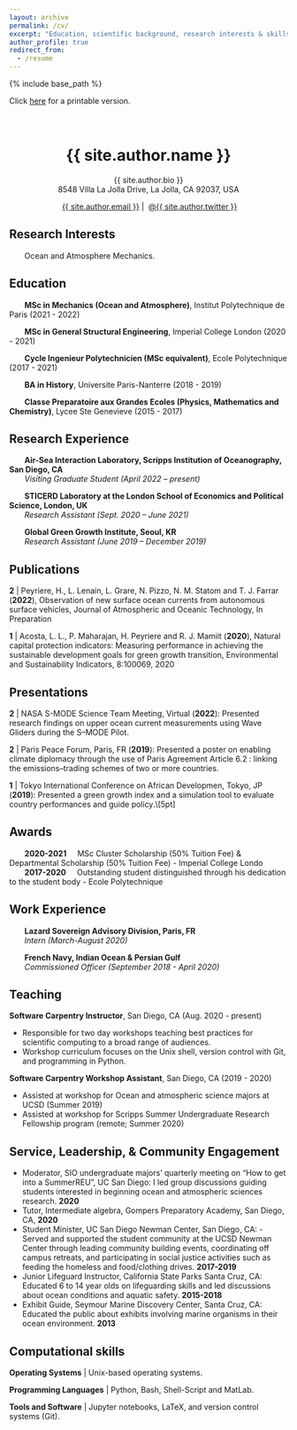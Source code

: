 ```yaml
---
layout: archive
permalink: /cv/
excerpt: "Education, scientific background, research interests & skills, and more."
author_profile: true
redirect_from:
  - /resume
---
```


{% include base_path %}

Click [here](/files/CV_Peyriere.pdf) for a printable version.<br /><br /><br />

<h1 align="center">{{ site.author.name }}</h1>
<p align="center">{{ site.author.bio }} <br /> 8548 Villa La Jolla Drive, La Jolla, CA 92037, USA</p>
<p align="center"><i class="fas fa-envelope" aria-hidden="true"></i>&nbsp;<a href="mailto:{{ site.author.email }}" target="_blank">{{ site.author.email }}</a> &#124; <i class="fab fa-twitter" aria-hidden="true"></i>&nbsp;<a href="https://twitter.com/{{ site.author.twitter }}">@{{ site.author.twitter }}</a></p>



## Research Interests

&nbsp;&nbsp;&nbsp;&nbsp;&nbsp;&nbsp; Ocean and Atmosphere Mechanics.


## Education 

&nbsp;&nbsp;&nbsp;&nbsp;&nbsp;&nbsp; **MSc in Mechanics (Ocean and Atmosphere)**, Institut Polytechnique de Paris (2021 - 2022)

&nbsp;&nbsp;&nbsp;&nbsp;&nbsp;&nbsp; **MSc in General Structural Engineering**, Imperial College London (2020 - 2021)

&nbsp;&nbsp;&nbsp;&nbsp;&nbsp;&nbsp; **Cycle Ingenieur Polytechnicien (MSc equivalent)**, Ecole Polytechnique (2017 - 2021)

&nbsp;&nbsp;&nbsp;&nbsp;&nbsp;&nbsp; **BA in History**, Universite Paris-Nanterre (2018 - 2019)

&nbsp;&nbsp;&nbsp;&nbsp;&nbsp;&nbsp; **Classe Preparatoire aux Grandes Ecoles (Physics, Mathematics and Chemistry)**, Lycee Ste Genevieve (2015 - 2017)

## Research Experience

&nbsp;&nbsp;&nbsp;&nbsp;&nbsp;&nbsp; **Air-Sea Interaction Laboratory, Scripps Institution of Oceanography, San Diego, CA** <br />
&nbsp;&nbsp;&nbsp;&nbsp;&nbsp;&nbsp; *Visiting Graduate Student (April 2022 – present)*

&nbsp;&nbsp;&nbsp;&nbsp;&nbsp;&nbsp; **STICERD Laboratory at the London School of Economics and Political Science, London, UK** <br />
&nbsp;&nbsp;&nbsp;&nbsp;&nbsp;&nbsp; *Research Assistant (Sept. 2020 – June 2021)*

&nbsp;&nbsp;&nbsp;&nbsp;&nbsp;&nbsp; **Global Green Growth Institute, Seoul, KR** <br />
&nbsp;&nbsp;&nbsp;&nbsp;&nbsp;&nbsp; *Research Assistant (June 2019 – December 2019)*

## Publications

**2** &#124; Peyriere, H.,  L. Lenain, L. Grare, N. Pizzo, N. M. Statom and T. J. Farrar (**2022**), Observation of new surface ocean currents from autonomous surface vehicles, Journal of Atmospheric and Oceanic Technology, In Preparation

**1** &#124; Acosta, L. L.,  P. Maharajan, H. Peyriere and R. J. Mamiit (**2020**), Natural capital protection indicators: Measuring performance in achieving the sustainable development goals for green growth transition, Environmental and Sustainability Indicators, 8:100069, 2020

## Presentations

**2** &#124; NASA S-MODE Science Team Meeting, Virtual (**2022**): Presented research findings on upper ocean current measurements using Wave Gliders during the S–MODE Pilot.

**2** &#124; Paris Peace Forum, Paris, FR (**2019**): Presented a poster on enabling climate diplomacy through the use of Paris Agreement Article 6.2 : linking the emissions–trading schemes of two or more countries. 

**1** &#124; Tokyo International Conference on African Developmen, Tokyo, JP (**2019**): Presented a green growth index and a simulation tool to evaluate country performances and guide policy.\\[5pt] 

## Awards

&nbsp;&nbsp;&nbsp;&nbsp;&nbsp;&nbsp; **2020-2021** &nbsp;&nbsp;&nbsp; MSc Cluster Scholarship (50% Tuition Fee) & Departmental Scholarship (50% Tuition Fee) - Imperial College Londo<br /> 
&nbsp;&nbsp;&nbsp;&nbsp;&nbsp;&nbsp; **2017-2020** &nbsp;&nbsp;&nbsp; Outstanding student distinguished through his dedication to the student body - Ecole Polytechnique<br />


## Work Experience

&nbsp;&nbsp;&nbsp;&nbsp;&nbsp;&nbsp; **Lazard Sovereign Advisory Division, Paris, FR** <br />
&nbsp;&nbsp;&nbsp;&nbsp;&nbsp;&nbsp; *Intern (March-August 2020)* <br />

&nbsp;&nbsp;&nbsp;&nbsp;&nbsp;&nbsp; **French Navy, Indian Ocean & Persian Gulf** <br />
&nbsp;&nbsp;&nbsp;&nbsp;&nbsp;&nbsp; *Commissioned Officer (September 2018 - April 2020)* <br />
  
## Teaching

**Software Carpentry Instructor**, San Diego, CA (Aug. 2020 - present)
  -  Responsible for two day workshops teaching best practices for scientific computing to a broad range of audiences.
  -  Workshop curriculum focuses on the Unix shell, version control with Git, and programming in Python.

**Software Carpentry Workshop Assistant**, San Diego, CA (2019 - 2020)
  -  Assisted at workshop for Ocean and atmospheric science majors at UCSD (Summer 2019) 
  -  Assisted at workshop for  Scripps Summer Undergraduate Research Fellowship program (remote; Summer 2020)
  
  
## Service, Leadership, & Community Engagement
- Moderator, SIO undergraduate majors’ quarterly meeting on “How to get into a SummerREU”, UC San Diego:  I led group discussions guiding students interested in beginning ocean and atmospheric sciences research. **2020**
- Tutor, Intermediate algebra, Gompers Preparatory Academy, San Diego, CA, **2020**
- Student Minister, UC San Diego Newman Center, San Diego, CA: - Served and supported the student community at the UCSD Newman Center through leading community building events, coordinating off campus retreats, and participating in social justice activities such as feeding the homeless and food/clothing drives. **2017-2019**
- Junior Lifeguard Instructor, California State Parks Santa Cruz, CA: Educated 6 to 14 year olds on lifeguarding skills and led discussions about ocean conditions and aquatic safety. **2015-2018**
- Exhibit Guide,  Seymour Marine Discovery Center, Santa Cruz, CA:  Educated the public about exhibits involving marine organisms in their ocean environment. **2013**

## Computational skills

**Operating Systems** &#124; Unix-based operating systems.

**Programming Languages** &#124; Python, Bash, Shell-Script and MatLab.

**Tools and Software** &#124; Jupyter notebooks, LaTeX, and version control systems (Git).


